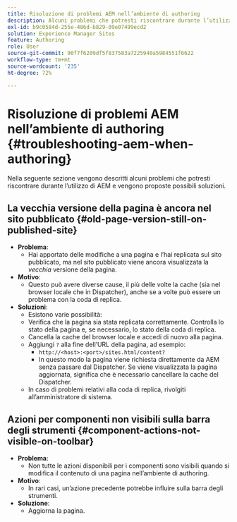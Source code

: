 ```yaml
---
title: Risoluzione di problemi AEM nell’ambiente di authoring
description: Alcuni problemi che potresti riscontrare durante l’utilizzo dell’AEM
exl-id: b9c0584d-255e-486d-b829-09e07499ecd2
solution: Experience Manager Sites
feature: Authoring
role: User
source-git-commit: 90f7f6209df5f837583a7225940a5984551f6622
workflow-type: tm+mt
source-wordcount: '235'
ht-degree: 72%

---
```


# Risoluzione di problemi AEM nell’ambiente di authoring  {#troubleshooting-aem-when-authoring}

Nella seguente sezione vengono descritti alcuni problemi che potresti riscontrare durante l’utilizzo di AEM e vengono proposte possibili soluzioni.

## La vecchia versione della pagina è ancora nel sito pubblicato {#old-page-version-still-on-published-site}

* **Problema**:
   * Hai apportato delle modifiche a una pagina e l’hai replicata sul sito pubblicato, ma nel sito pubblicato viene ancora visualizzata la *vecchia* versione della pagina.
* **Motivo**:
   * Questo può avere diverse cause, il più delle volte la cache (sia nel browser locale che in Dispatcher), anche se a volte può essere un problema con la coda di replica.
* **Soluzioni**:
   * Esistono varie possibilità:
   * Verifica che la pagina sia stata replicata correttamente. Controlla lo stato della pagina e, se necessario, lo stato della coda di replica.
   * Cancella la cache del browser locale e accedi di nuovo alla pagina.
   * Aggiungi `?` alla fine dell’URL della pagina, ad esempio:
      * `http://<host>:<port>/sites.html/content?`
      * In questo modo la pagina viene richiesta direttamente da AEM senza passare dal Dispatcher. Se viene visualizzata la pagina aggiornata, significa che è necessario cancellare la cache del Dispatcher.
   * In caso di problemi relativi alla coda di replica, rivolgiti all’amministratore di sistema.

## Azioni per componenti non visibili sulla barra degli strumenti {#component-actions-not-visible-on-toolbar}

* **Problema**:
   * Non tutte le azioni disponibili per i componenti sono visibili quando si modifica il contenuto di una pagina nell’ambiente di authoring.
* **Motivo**:
   * In rari casi, un’azione precedente potrebbe influire sulla barra degli strumenti.
* **Soluzione**:
   * Aggiorna la pagina.
